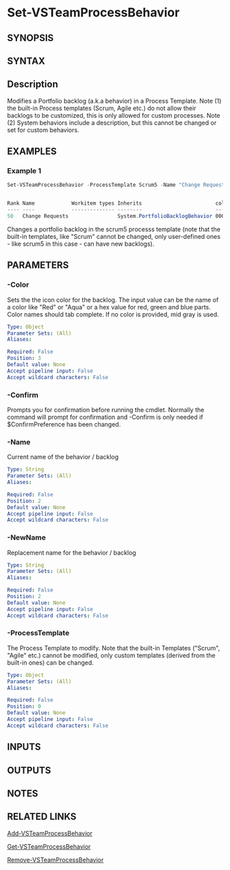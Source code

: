 <!-- #include "./common/header.md" -->

# Set-VSTeamProcessBehavior

## SYNOPSIS

<!-- #include "./synopsis/Set-VSTeamProcessBehavior.md" -->

## SYNTAX

## Description

Modifies a Portfolio backlog (a.k.a behavior) in a Process Template.
Note (1) the built-in Process templates (Scrum, Agile etc.) do not allow their backlogs to be customized, this is only allowed for custom processes.
Note (2) System behaviors include a description, but this cannot be changed or set for custom behaviors.

## EXAMPLES

### Example 1

```powershell
Set-VSTeamProcessBehavior -ProcessTemplate Scrum5 -Name "Change Requests" -Color Blue


Rank Name            Workitem types Inherits                        color  Description
---- ----            -------------- --------                        -----  -----------
50   Change Requests                System.PortfolioBacklogBehavior 0000ff
```
Changes a portfolio backlog in the scrum5 processs template (note that the built-in templates, like "Scrum" cannot be changed, only user-defined ones - like scrum5 in this case - can have new backlogs).

## PARAMETERS

### -Color

Sets the the icon color for the backlog. The input value can be the name of a color like "Red" or "Aqua" or a hex value for red, green and blue parts. Color names should tab complete. If no color is provided, mid gray is used.

```yaml
Type: Object
Parameter Sets: (All)
Aliases:

Required: False
Position: 3
Default value: None
Accept pipeline input: False
Accept wildcard characters: False
```

### -Confirm

Prompts you for confirmation before running the cmdlet. Normally the command will prompt for confirmation and -Confirm is only needed if \$ConfirmPreference has been changed.

<!-- #include "./params/force.md" -->


### -Name

Current name of the behavior / backlog

```yaml
Type: String
Parameter Sets: (All)
Aliases:

Required: False
Position: 2
Default value: None
Accept pipeline input: False
Accept wildcard characters: False
```

### -NewName

Replacement name for the behavior / backlog

```yaml
Type: String
Parameter Sets: (All)
Aliases:

Required: False
Position: 2
Default value: None
Accept pipeline input: False
Accept wildcard characters: False
```

### -ProcessTemplate

The Process Template to modify. Note that the built-in Templates ("Scrum", "Agile" etc.) cannot be modified, only custom templates (derived from the built-in ones) can be changed.

```yaml
Type: Object
Parameter Sets: (All)
Aliases:

Required: False
Position: 0
Default value: None
Accept pipeline input: False
Accept wildcard characters: False
```

<!-- #include "./params/whatIf.md" -->

## INPUTS

## OUTPUTS

## NOTES

## RELATED LINKS

[Add-VSTeamProcessBehavior](Add-VSTeamProcessBehavior.md)

[Get-VSTeamProcessBehavior](Get-VSTeamProcessBehavior.md)

[Remove-VSTeamProcessBehavior](Remove-VSTeamProcessBehavior.md)
